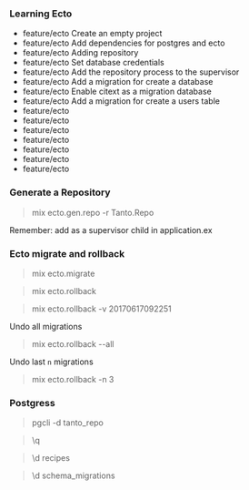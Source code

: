  ### Learning Ecto

- feature/ecto Create an empty project
- feature/ecto Add dependencies for postgres and ecto
- feature/ecto Adding repository
- feature/ecto Set database credentials
- feature/ecto Add the repository process to the supervisor
- feature/ecto Add a migration for create a database
- feature/ecto Enable citext as a migration database
- feature/ecto Add a migration for create a users table
- feature/ecto
- feature/ecto
- feature/ecto
- feature/ecto
- feature/ecto
- feature/ecto
- feature/ecto

### Generate a Repository

> mix ecto.gen.repo -r Tanto.Repo

Remember: add as a supervisor child in application.ex

### Ecto migrate and rollback

> mix ecto.migrate

> mix ecto.rollback

> mix ecto.rollback -v 20170617092251

Undo all migrations

> mix ecto.rollback --all

Undo last `n` migrations

> mix ecto.rollback -n 3

### Postgress

> pgcli -d tanto_repo

> \q

> \d recipes

> \d schema_migrations
